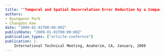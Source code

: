 ```yaml
---
title: ""Temporal and Spatial Decorrelation Error Reduction by a Compact Network RTK""
authors:
- Byungwoon Park
- Changdon Kee
date: "2009-01-01T00:00:00Z"
publishDate: "2009-01-01T00:00:00Z"
publication_types: ["article-confernce"]
publication: |-
    International Technical Meeting, Anaherim, CA, January, 2009
---
```

